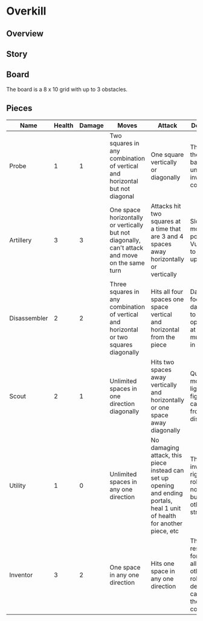 # Overkill

## Overview

## Story

## Board

The board is a 8 x 10 grid with up to 3 obstacles.

## Pieces

| Name | Health | Damage | Moves | Attack | Description |
|------|--------|--------|-------|--------|-------------|
| Probe | 1 | 1 | Two squares in any combination of vertical and horizontal but not diagonal | One square vertically or diagonally | The probe is the most basic unit under the invetor's control. |
| Artillery | 3 | 3 | One space horizontally or vertically but not diagonally, can't attack and move on the same turn | Attacks hit two squares at a time that are 3 and 4 spaces away horizontally or vertically | Slow moving but powerful. Vulnerable to attacks up close. |
| Disassembler | 2 | 2 | Three squares in any combination of vertical and horizontal or two squares diagonally | Hits all four spaces one space vertical and horizontal from the piece | Dangerous foe who can damage up to four opponents at a time but must move in close |
| Scout | 2 | 1 | Unlimited spaces in one direction diagonally | Hits two spaces away vertically and horizontally or one space away diagonally | Quick moving but lightweight fighter that can attack from a distance. |
| Utility | 1 | 0 | Unlimited spaces in any one direction | No damaging attack, this piece instead can set up opening and ending portals, heal 1 unit of health for another piece, etc | The inventor's right hand robot. Does no damage but assists other pieces strategically. |
| Inventor | 3 | 2 | One space in any one direction | Hits one space in any one direction | The robot responsible for creating all of the other robots. His defeat or capture is the losing condition. |